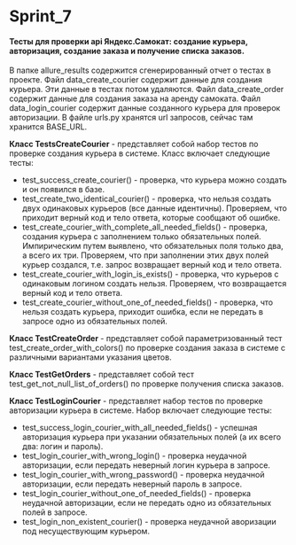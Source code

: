 # Sprint_7

#### Тесты для проверки api Яндекс.Самокат: создание курьера, авторизация, создание заказа и получение списка заказов.

В папке allure_results содержится сгенерированный отчет о тестах в проекте.
Файл data_create_courier содержит данные для создания курьера. Эти данные в тестах потом удаляются.
Файл data_create_order содержит данные для создания заказа на аренду самоката.
Файл data_login_courier содержит данные созданного курьера для проверок авторизации.
В файле urls.py хранятся url запросов, сейчас там хранится BASE_URL.

**Класс TestsCreateCourier** - представляет собой набор тестов по проверке создания курьера в системе.
Класс включает следующие тесты:
- test_success_create_courier() - проверка, что курьера можно создать и он появился в базе.
- test_create_two_identical_courier() - проверка, что нельзя создать двух одинаковых курьеров (все данные идентичны). 
Проверяем, что приходит верный код и тело ответа, которые сообщают об ошибке.
- test_create_courier_with_complete_all_needed_fields() - проверка, создания курьера с заполнением только обязательных полей. Импирическим путем выявлено,
что обязательных поля только два, а всего их три. Проверяем, что при заполнении этих двух полей курьер создался, т.е. запрос возвращает верный код и тело ответа.
- test_create_courier_with_login_is_exists() - проверка, что курьеров с одинаковым логином создать нельзя. Проверяем, что возвращается верный код и тело ответа.
- test_create_courier_without_one_of_needed_fields() - проверка, что нельзя создать курьера, приходит ошибка, если не передать в запросе одно из обязательных полей.

**Класс TestCreateOrder** - представляет собой параметризованный тест test_create_order_with_colors() по проверке создания заказа в системе с различными вариантами указания цветов.

**Класс TestGetOrders** - представляет собой тест test_get_not_null_list_of_orders() по проверке получения списка заказов.

**Класс TestLoginCourier** - представляет набор тестов по проверке авторизации курьера в системе.
Набор включает следующие тесты:
- test_success_login_courier_with_all_needed_fields() - успешная авторизация курьера при указании обязательных полей (а их всего два: логин и пароль).
- test_login_courier_with_wrong_login() - проверка неудачной авторизации, если передать неверный логин курьера в запросе.
- test_login_courier_with_wrong_password() - проверка неудачной авторизации, если передать неверный пароль в запросе.
- test_login_courier_without_one_of_needed_fields() - проверка неудачной авторизации, если не передать одно из обязательных полей в запросе.
- test_login_non_existent_courier() -  проверка неудачной аворизации под несуществующим курьером.

